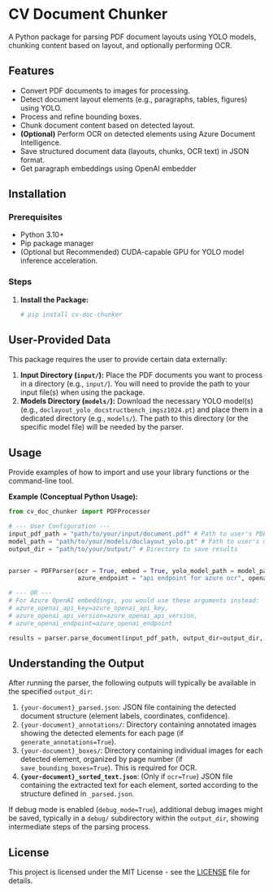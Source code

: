 # CV Document Chunker

A Python package for parsing PDF document layouts using YOLO models, chunking content based on layout, and optionally performing OCR.

## Features

- Convert PDF documents to images for processing.
- Detect document layout elements (e.g., paragraphs, tables, figures) using YOLO.
- Process and refine bounding boxes.
- Chunk document content based on detected layout.
- **(Optional)** Perform OCR on detected elements using Azure Document Intelligence.
- Save structured document data (layouts, chunks, OCR text) in JSON format.
- Get paragraph embeddings using OpenAI embedder 

## Installation

### Prerequisites

- Python 3.10+
- Pip package manager
- (Optional but Recommended) CUDA-capable GPU for YOLO model inference acceleration.

### Steps

1.  **Install the Package:**
    ```bash
    # pip install cv-doc-chunker
    ```

## User-Provided Data

This package requires the user to provide certain data externally:

1.  **Input Directory (`input/`):** Place the PDF documents you want to process in a directory (e.g., `input/`). You will need to provide the path to your input file(s) when using the package.
2.  **Models Directory (`models/`):** Download the necessary YOLO model(s) (e.g., `doclayout_yolo_docstructbench_imgsz1024.pt`) and place them in a dedicated directory (e.g., `models/`). The path to this directory (or the specific model file) will be needed by the parser.

## Usage

Provide examples of how to import and use your library functions or the command-line tool.

**Example (Conceptual Python Usage):**

```python
from cv_doc_chunker import PDFProcessor

# --- User Configuration ---
input_pdf_path = "path/to/your/input/document.pdf" # Path to user's PDF
model_path = "path/to/your/models/doclayout_yolo.pt" # Path to user's model
output_dir = "path/to/your/output/" # Directory to save results


parser = PDFParser(ocr = True, embed = True, yolo_model_path = model_path, azure_key = "api key for azure ocr",
                   azure_endpoint = "api endpoint for azure ocr", openai_api_key = openai_api_key)

# --- OR ---
# For Azure OpenAI embeddings, you would use these arguments instead:
# azure_openai_api_key=azure_openai_api_key,
# azure_openai_api_version=azure_openai_api_version,
# azure_openai_endpoint=azure_openai_endpoint

results = parser.parse_document(input_pdf_path, output_dir=output_dir, use_tesseract = True)

```
## Understanding the Output

After running the parser, the following outputs will typically be available in the specified `output_dir`:

1.  `{your-document}_parsed.json`: JSON file containing the detected document structure (element labels, coordinates, confidence).
2.  `{your-document}_annotations/`: Directory containing annotated images showing the detected elements for each page (if `generate_annotations=True`).
3.  `{your-document}_boxes/`: Directory containing individual images for each detected element, organized by page number (if `save_bounding_boxes=True`). This is required for OCR.
4.  **`{your-document}_sorted_text.json`**: (Only if `ocr=True`) JSON file containing the extracted text for each element, sorted according to the structure defined in `_parsed.json`.

If debug mode is enabled (`debug_mode=True`), additional debug images might be saved, typically in a `debug/` subdirectory within the `output_dir`, showing intermediate steps of the parsing process.

## License

This project is licensed under the MIT License - see the [LICENSE](LICENSE) file for details.